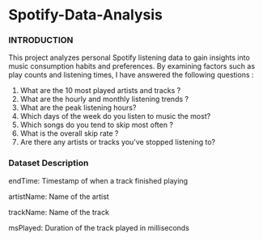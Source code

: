 # Spotify-Data-Analysis

### INTRODUCTION 
This project analyzes personal Spotify listening data to gain insights into music consumption habits and preferences. By examining factors such as play counts and listening times, I have answered the following questions :

1. What are the 10 most played artists and tracks ?
2. What are the hourly and monthly listening trends ?
3. What are the peak listening hours?
4. Which days of the week do you listen to music the most?
5. Which songs do you tend to skip most often ?
6. What is the overall skip rate ?
7. Are there any artists or tracks you've stopped listening to?

### Dataset Description
endTime: Timestamp of when a track finished playing

artistName: Name of the artist

trackName: Name of the track

msPlayed: Duration of the track played in milliseconds
